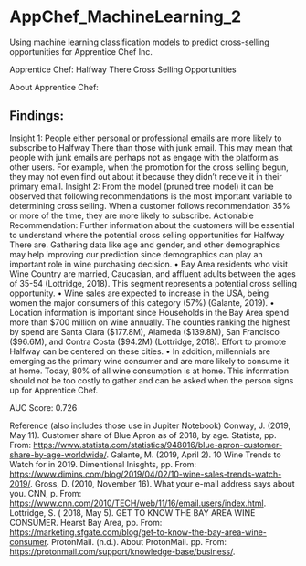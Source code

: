 # AppChef_MachineLearning_2
Using machine learning classification models to predict cross-selling opportunities for Apprentice Chef Inc.


Apprentice Chef: Halfway There Cross Selling Opportunities

About Apprentice Chef: 


<h2><b>Findings: </b> </h2>
Insight 1: People either personal or professional emails are more likely to subscribe to Halfway There than those with junk email. This may mean that people with junk emails are perhaps not as engage with the platform as other users. For example, when the promotion for the cross selling begun, they may not even find out about it because they didn’t receive it in their primary email. 
Insight 2: From the model (pruned tree model) it can be observed that following recommendations is the most important variable to determining cross selling. When a customer follows recommendation 35% or more of the time, they are more likely to subscribe. 
Actionable Recommendation: 
Further information about the customers will be essential to understand where the potential cross selling opportunities for Halfway There are. Gathering data like age and gender, and other demographics may help improving our prediction since demographics can play an important role in wine purchasing decision.  
•	Bay Area residents who visit Wine Country are married, Caucasian, and affluent adults between the ages of 35-54 (Lottridge, 2018). This segment represents a potential cross selling opportunity.
•	Wine sales are expected to increase in the USA, being women the major consumers of this category (57%) (Galante, 2019). 
•	Location information is important since Households in the Bay Area spend more than $700 million on wine annually. The counties ranking the highest by spend are Santa Clara ($177.8M), Alameda ($139.8M), San Francisco ($96.6M), and Contra Costa ($94.2M) (Lottridge, 2018). Effort to promote Halfway can be centered on these cities. 
•	In addition, millennials are emerging as the primary wine consumer and are more likely to consume it at home. Today, 80% of all wine consumption is at home. 
This information should not be too costly to gather and can be asked when the person signs up for Apprentice Chef. 

AUC Score: 0.726

Reference (also includes those use in Jupiter Notebook)
Conway, J. (2019, May 11). Customer share of Blue Apron as of 2018, by age. Statista, pp. From: https://www.statista.com/statistics/948016/blue-apron-customer-share-by-age-worldwide/.
Galante, M. (2019, April 2). 10 Wine Trends to Watch for in 2019. Dimentional Inisghts, pp. From: https://www.dimins.com/blog/2019/04/02/10-wine-sales-trends-watch-2019/.
Gross, D. (2010, November 16). What your e-mail address says about you. CNN, p. From: https://www.cnn.com/2010/TECH/web/11/16/email.users/index.html.
Lottridge, S. ( 2018, May 5). GET TO KNOW THE BAY AREA WINE CONSUMER. Hearst Bay Area, pp. From: https://marketing.sfgate.com/blog/get-to-know-the-bay-area-wine-consumer.
ProtonMail. (n.d.). About ProtonMail. pp. From: https://protonmail.com/support/knowledge-base/business/.

